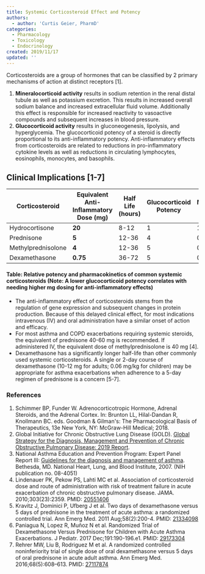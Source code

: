 ```yaml
---
title: Systemic Corticosteroid Effect and Potency
authors:
  - author: 'Curtis Geier, PharmD'
categories:
  - Pharmacology
  - Toxicology
  - Endocrinology
created: 2019/11/17
updated: ''
---
```

Corticosteroids are a group of hormones that can be classified by 2 primary mechanisms of action at distinct receptors \[1].

1. **Mineralocorticoid activity** results in sodium retention in the renal distal tubule as well as potassium excretion. This results in increased overall sodium balance and increased extracellular fluid volume. Additionally this effect is responsible for increased reactivity to vasoactive compounds and subsequent increases in blood pressure.
2. **Glucocorticoid activity** results in gluconeogenesis, lipolysis, and hyperglycemia. The glucocorticoid potency of a steroid is directly proportional to its anti-inflammatory potency. Anti-inflammatory effects from corticosteroids are related to reductions in pro-inflammatory cytokine levels as well as reductions in circulating lymphocytes, eosinophils, monocytes, and basophils. 

## Clinical Implications \[1-7]

| Corticosteroid     | Equivalent Anti-Inflammatory Dose (mg) | Half Life (hours) | Glucocorticoid Potency | Mineralocorticoid Potency |
| ------------------ | -------------------------------------- | ----------------- | ---------------------- | ------------------------- |
| Hydrocortisone     | **20**                                 | 8-12              | 1                      | 1                         |
| Prednisone         | **5**                                  | 12-36             | 4                      | 0.8                       |
| Methylprednisolone | **4**                                  | 12-36             | 5                      | 0.5                       |
| Dexamethasone      | **0.75**                               | 36-72             | 5                      | 0                         |

#### Table: Relative potency and pharmacokinetics of common systemic corticosteroids (Note: A lower glucocorticoid potency correlates with needing higher mg dosing for anti-inflammatory effects)

* The anti-inflammatory effect of corticosteroids stems from the regulation of gene expression and subsequent changes in protein production. Because of this delayed clinical effect, for most indications intravenous (IV) and oral administration have a similar onset of action and efficacy.
* For most asthma and COPD exacerbations requiring systemic steroids, the equivalent of <span class="drug">prednisone</span> 40-60 mg is recommended. If administered IV, the equivalent dose of <span class="drug">methylprednisolone</span> is 40 mg \[4]. 
* <span class="drug">Dexamethasone</span> has a significantly longer half-life than other commonly used systemic corticosteroids. A single or 2-day course of dexamethasone (10-12 mg for adults; 0.06 mg/kg for children) may be appropriate for asthma exacerbations when adherence to a 5-day regimen of prednisone is a concern \[5-7].

### References

1. Schimmer BP, Funder W. Adrenocorticotropic Hormone, Adrenal Steroids, and the Adrenal Cortex. In: Brunton LL, Hilal-Dandan R, Knollmann BC. eds. Goodman & Gilman's: The Pharmacological Basis of Therapeutics, 13e New York, NY: McGraw-Hill Medical; 2018.
2. Global Initiative for Chronic Obstructive Lung Disease (GOLD). [Global Strategy for the Diagnosis, Management and Prevention of Chronic Obstructive Pulmonary Disease: 2019 Report](http://www.goldcopd.org).
3. National Asthma Education and Prevention Program: Expert Panel Report III: [Guidelines for the diagnosis and management of asthma](https://www.nhlbi.nih.gov/health-topics/guidelines-for-diagnosis-management-of-asthma). Bethesda, MD. National Heart, Lung, and Blood Institute, 2007. (NIH publication no. 08-4051)
4. Lindenauer PK, Pekow PS, Lahti MC et al. Association of corticosteroid dose and route of administration with risk of treatment failure in acute exacerbation of chronic obstructive pulmonary disease. JAMA. 2010;303(23):2359. PMID: [20551406](https://www.ncbi.nlm.nih.gov/pubmed/20551406)
5. Kravitz J, Dominici P, Ufberg J et al. Two days of dexamethasone versus 5 days of prednisone in the treatment of acute asthma: a randomized controlled trial. Ann Emerg Med. 2011 Aug;58(2):200-4. PMID: [21334098](https://www.ncbi.nlm.nih.gov/pubmed/21334098)
6. Paniagua N, Lopez R, Muñoz N et al. Randomized Trial of Dexamethasone Versus Prednisone for Children with Acute Asthma Exacerbations. J Pediatr. 2017 Dec;191:190-196.e1. PMID: [29173304](https://www.ncbi.nlm.nih.gov/pubmed/29173304)
7. Rehrer MW, Liu B, Rodriguez M et al. A randomized controlled noninferiority trial of single dose of oral dexamethasone versus 5 days of oral prednisone in acute adult asthma. Ann Emerg Med. 2016;68(5):608–613. PMID: [27117874](https://www.ncbi.nlm.nih.gov/pubmed/27117874)
